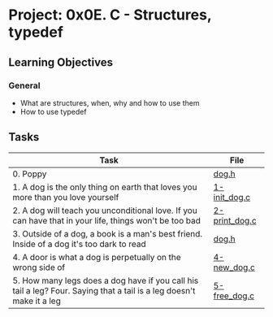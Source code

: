 # Project: 0x0E. C - Structures, typedef

<h2>Learning Objectives</h2>

<h3>General</h3>

<ul>
<li>What are structures, when, why and how to use them</li>
<li>How to use typedef</li>
</ul>

<h2>Tasks</h2>

| Task | File |
| ---- | ---- |
| 0. Poppy | [dog.h](./dog.h) |
| 1. A dog is the only thing on earth that loves you more than you love yourself | [1-init_dog.c](./1-init_dog.c) |
| 2. A dog will teach you unconditional love. If you can have that in your life, things won't be too bad | [2-print_dog.c](./2-print_dog.c) |
| 3. Outside of a dog, a book is a man's best friend. Inside of a dog it's too dark to read | [dog.h](./dog.h) |
| 4. A door is what a dog is perpetually on the wrong side of | [4-new_dog.c](./4-new_dog.c) |
| 5. How many legs does a dog have if you call his tail a leg? Four. Saying that a tail is a leg doesn't make it a leg | [5-free_dog.c](./5-free_dog.c) |


